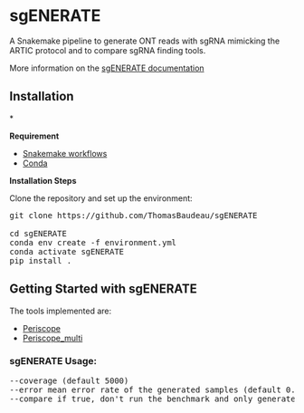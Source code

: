 # sgENERATE

A Snakemake pipeline to generate ONT reads with sgRNA mimicking the ARTIC protocol and to compare sgRNA finding tools.

More information on the [sgENERATE documentation](https://thomasbaudeau.github.io/sgENERATE/)


<h2>Installation</h2>*


**Requirement**

* [Snakemake workflows](https://snakemake.readthedocs.io/en/stable/getting_started/installation.html) <br> 
* [Conda](https://docs.conda.io/projects/conda/en/latest/user-guide/install/index.html) <br> 


**Installation Steps**

Clone the repository and set up the environment:

<pre>
git clone https://github.com/ThomasBaudeau/sgENERATE <br> 
cd sgENERATE
conda env create -f environment.yml
conda activate sgENERATE
pip install .
</pre>




## Getting Started with sgENERATE


The tools implemented are:

  * [Periscope](https://github.com/sheffield-bioinformatics-core/periscope)
  * [Periscope_multi](https://github.com/ThomasBaudeau/periscope_multifasta)



 ### sgENERATE Usage:
 <pre>
--coverage (default 5000)
--error mean error rate of the generated samples (default 0.95, i.e., 5% error)
--compare if true, don't run the benchmark and only generate the data (default false)
</pre>
